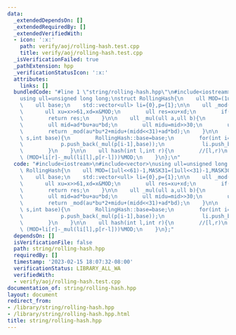 ```yaml
---
data:
  _extendedDependsOn: []
  _extendedRequiredBy: []
  _extendedVerifiedWith:
  - icon: ':x:'
    path: verify/aoj/rolling-hash.test.cpp
    title: verify/aoj/rolling-hash.test.cpp
  _isVerificationFailed: true
  _pathExtension: hpp
  _verificationStatusIcon: ':x:'
  attributes:
    links: []
  bundledCode: "#line 1 \"string/rolling-hash.hpp\"\n#include<iostream>\n#include<vector>\n\
    using ull=unsigned long long;\nstruct RollingHash{\n    ull MOD=(1ull<<61)-1,MASK31=(1ull<<31)-1,MASK30=(1ull<<30)-1;\n\
    \    ull base;\n    std::vector<ull> li={0},p={1};\n\n    ull _mod(ull x){\n \
    \       ull xu=x>>61,xd=x&MOD;\n        ull res=xu+xd;\n        if(res>=MOD)res-=MOD;\n\
    \        return res;\n    }\n\n    ull _mul(ull a,ull b){\n        ull au=a>>31,ad=a&MASK31,bu=b>>31,bd=b&MASK31;\n\
    \        ull mid=ad*bu+au*bd;\n        ull midu=mid>>30;\n        ull midd=mid&MASK30;\n\
    \        return _mod(au*bu*2+midu+(midd<<31)+ad*bd);\n    }\n\n    RollingHash(std::string\
    \ s,int base){\n        RollingHash::base=base;\n        for(int i=1;i<=s.size();i++){\n\
    \            p.push_back(_mul(p[i-1],base));\n            li.push_back((_mul(li[i-1],base)+s[i-1])%MOD);\n\
    \        }\n    }\n\n    ull hash(int l,int r){\n        //[l,r)\n        return\
    \ (MOD+li[r]-_mul(li[l],p[r-l]))%MOD;\n    }\n};\n"
  code: "#include<iostream>\n#include<vector>\nusing ull=unsigned long long;\nstruct\
    \ RollingHash{\n    ull MOD=(1ull<<61)-1,MASK31=(1ull<<31)-1,MASK30=(1ull<<30)-1;\n\
    \    ull base;\n    std::vector<ull> li={0},p={1};\n\n    ull _mod(ull x){\n \
    \       ull xu=x>>61,xd=x&MOD;\n        ull res=xu+xd;\n        if(res>=MOD)res-=MOD;\n\
    \        return res;\n    }\n\n    ull _mul(ull a,ull b){\n        ull au=a>>31,ad=a&MASK31,bu=b>>31,bd=b&MASK31;\n\
    \        ull mid=ad*bu+au*bd;\n        ull midu=mid>>30;\n        ull midd=mid&MASK30;\n\
    \        return _mod(au*bu*2+midu+(midd<<31)+ad*bd);\n    }\n\n    RollingHash(std::string\
    \ s,int base){\n        RollingHash::base=base;\n        for(int i=1;i<=s.size();i++){\n\
    \            p.push_back(_mul(p[i-1],base));\n            li.push_back((_mul(li[i-1],base)+s[i-1])%MOD);\n\
    \        }\n    }\n\n    ull hash(int l,int r){\n        //[l,r)\n        return\
    \ (MOD+li[r]-_mul(li[l],p[r-l]))%MOD;\n    }\n};"
  dependsOn: []
  isVerificationFile: false
  path: string/rolling-hash.hpp
  requiredBy: []
  timestamp: '2023-02-15 18:07:32-08:00'
  verificationStatus: LIBRARY_ALL_WA
  verifiedWith:
  - verify/aoj/rolling-hash.test.cpp
documentation_of: string/rolling-hash.hpp
layout: document
redirect_from:
- /library/string/rolling-hash.hpp
- /library/string/rolling-hash.hpp.html
title: string/rolling-hash.hpp
---
```

